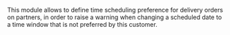 This module allows to define time scheduling preference for delivery
orders on partners, in order to raise a warning when changing a
scheduled date to a time window that is not preferred by this customer.
